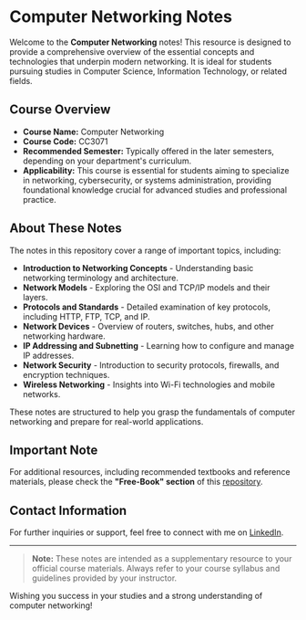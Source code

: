 # Computer Networking Notes

Welcome to the **Computer Networking** notes! This resource is designed to provide a comprehensive overview of the essential concepts and technologies that underpin modern networking. It is ideal for students pursuing studies in Computer Science, Information Technology, or related fields.

## Course Overview
- **Course Name:** Computer Networking
- **Course Code:** CC3071
- **Recommended Semester:** Typically offered in the later semesters, depending on your department's curriculum.
- **Applicability:** This course is essential for students aiming to specialize in networking, cybersecurity, or systems administration, providing foundational knowledge crucial for advanced studies and professional practice.

## About These Notes
The notes in this repository cover a range of important topics, including:
- **Introduction to Networking Concepts** - Understanding basic networking terminology and architecture.
- **Network Models** - Exploring the OSI and TCP/IP models and their layers.
- **Protocols and Standards** - Detailed examination of key protocols, including HTTP, FTP, TCP, and IP.
- **Network Devices** - Overview of routers, switches, hubs, and other networking hardware.
- **IP Addressing and Subnetting** - Learning how to configure and manage IP addresses.
- **Network Security** - Introduction to security protocols, firewalls, and encryption techniques.
- **Wireless Networking** - Insights into Wi-Fi technologies and mobile networks.

These notes are structured to help you grasp the fundamentals of computer networking and prepare for real-world applications.

## Important Note
For additional resources, including recommended textbooks and reference materials, please check the **"Free-Book" section** of this [repository](https://github.com/GDSC-UMT/production-ready/tree/main).

## Contact Information
For further inquiries or support, feel free to connect with me on [LinkedIn](https://www.linkedin.com/in/kaleemullah-y-404300261/).

---

> **Note:** These notes are intended as a supplementary resource to your official course materials. Always refer to your course syllabus and guidelines provided by your instructor.

Wishing you success in your studies and a strong understanding of computer networking!
